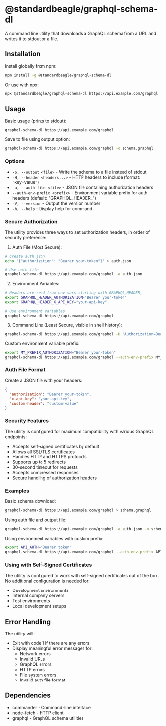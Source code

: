 # @standardbeagle/graphql-schema-dl

A command line utility that downloads a GraphQL schema from a URL and writes it to stdout or a file.

## Installation

Install globally from npm:

```bash
npm install -g @standardbeagle/graphql-schema-dl
```

Or use with npx:

```bash
npx @standardbeagle/graphql-schema-dl https://api.example.com/graphql
```

## Usage

Basic usage (prints to stdout):
```bash
graphql-schema-dl https://api.example.com/graphql
```

Save to file using output option:
```bash
graphql-schema-dl https://api.example.com/graphql -o schema.graphql
```

### Options

- `-o, --output <file>` - Write the schema to a file instead of stdout
- `-H, --header <headers...>` - HTTP headers to include (format: "key=value")
- `-a, --auth-file <file>` - JSON file containing authorization headers
- `--auth-env-prefix <prefix>` - Environment variable prefix for auth headers (default: "GRAPHQL_HEADER_")
- `-V, --version` - Output the version number
- `-h, --help` - Display help for command

### Secure Authorization

The utility provides three ways to set authorization headers, in order of security preference:

1. Auth File (Most Secure):
```bash
# Create auth.json
echo '{"authorization": "Bearer your-token"}' > auth.json

# Use auth file
graphql-schema-dl https://api.example.com/graphql -a auth.json
```

2. Environment Variables:
```bash
# Headers are read from env vars starting with GRAPHQL_HEADER_
export GRAPHQL_HEADER_AUTHORIZATION="Bearer your-token"
export GRAPHQL_HEADER_X_API_KEY="your-api-key"

# Use environment variables
graphql-schema-dl https://api.example.com/graphql
```

3. Command Line (Least Secure, visible in shell history):
```bash
graphql-schema-dl https://api.example.com/graphql -H "Authorization=Bearer token"
```

Custom environment variable prefix:
```bash
export MY_PREFIX_AUTHORIZATION="Bearer your-token"
graphql-schema-dl https://api.example.com/graphql --auth-env-prefix MY_PREFIX_
```

### Auth File Format

Create a JSON file with your headers:

```json
{
  "authorization": "Bearer your-token",
  "x-api-key": "your-api-key",
  "custom-header": "custom-value"
}
```

### Security Features

The utility is configured for maximum compatibility with various GraphQL endpoints:

- Accepts self-signed certificates by default
- Allows all SSL/TLS certificates
- Handles HTTP and HTTPS protocols
- Supports up to 5 redirects
- 30-second timeout for requests
- Accepts compressed responses
- Secure handling of authorization headers

### Examples

Basic schema download:
```bash
graphql-schema-dl https://api.example.com/graphql > schema.graphql
```

Using auth file and output file:
```bash
graphql-schema-dl https://api.example.com/graphql -a auth.json -o schema.graphql
```

Using environment variables with custom prefix:
```bash
export API_AUTH="Bearer token"
graphql-schema-dl https://api.example.com/graphql --auth-env-prefix API_ -o schema.graphql
```

### Using with Self-Signed Certificates

The utility is configured to work with self-signed certificates out of the box. No additional configuration is needed for:
- Development environments
- Internal company servers
- Test environments
- Local development setups

## Error Handling

The utility will:
- Exit with code 1 if there are any errors
- Display meaningful error messages for:
  - Network errors
  - Invalid URLs
  - GraphQL errors
  - HTTP errors
  - File system errors
  - Invalid auth file format

## Dependencies

- commander - Command-line interface
- node-fetch - HTTP client
- graphql - GraphQL schema utilities